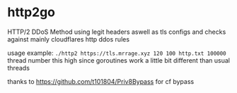 # http2go
HTTP/2 DDoS Method using legit headers aswell as tls configs and checks against mainly cloudflares http ddos rules

usage example: ```./http2 https://tls.mrrage.xyz 120 100 http.txt 100000``` thread number this high since goroutines work a little bit different than usual threads

thanks to https://github.com/t101804/Priv8Bypass for cf bypass
